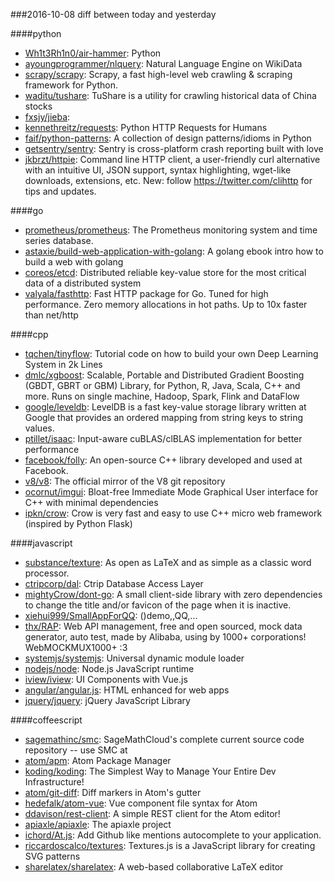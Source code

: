 ###2016-10-08
diff between today and yesterday

####python
* [Wh1t3Rh1n0/air-hammer](https://github.com/Wh1t3Rh1n0/air-hammer): Python
* [ayoungprogrammer/nlquery](https://github.com/ayoungprogrammer/nlquery): Natural Language Engine on WikiData
* [scrapy/scrapy](https://github.com/scrapy/scrapy): Scrapy, a fast high-level web crawling & scraping framework for Python.
* [waditu/tushare](https://github.com/waditu/tushare): TuShare is a utility for crawling historical data of China stocks
* [fxsjy/jieba](https://github.com/fxsjy/jieba): 
* [kennethreitz/requests](https://github.com/kennethreitz/requests): Python HTTP Requests for Humans
* [faif/python-patterns](https://github.com/faif/python-patterns): A collection of design patterns/idioms in Python
* [getsentry/sentry](https://github.com/getsentry/sentry): Sentry is cross-platform crash reporting built with love
* [jkbrzt/httpie](https://github.com/jkbrzt/httpie): Command line HTTP client, a user-friendly curl alternative with an intuitive UI, JSON support, syntax highlighting, wget-like downloads, extensions, etc. New: follow https://twitter.com/clihttp for tips and updates.

####go
* [prometheus/prometheus](https://github.com/prometheus/prometheus): The Prometheus monitoring system and time series database.
* [astaxie/build-web-application-with-golang](https://github.com/astaxie/build-web-application-with-golang): A golang ebook intro how to build a web with golang
* [coreos/etcd](https://github.com/coreos/etcd): Distributed reliable key-value store for the most critical data of a distributed system
* [valyala/fasthttp](https://github.com/valyala/fasthttp): Fast HTTP package for Go. Tuned for high performance. Zero memory allocations in hot paths. Up to 10x faster than net/http

####cpp
* [tqchen/tinyflow](https://github.com/tqchen/tinyflow): Tutorial code on how to build your own Deep Learning System in 2k Lines
* [dmlc/xgboost](https://github.com/dmlc/xgboost): Scalable, Portable and Distributed Gradient Boosting (GBDT, GBRT or GBM) Library, for Python, R, Java, Scala, C++ and more. Runs on single machine, Hadoop, Spark, Flink and DataFlow
* [google/leveldb](https://github.com/google/leveldb): LevelDB is a fast key-value storage library written at Google that provides an ordered mapping from string keys to string values.
* [ptillet/isaac](https://github.com/ptillet/isaac): Input-aware cuBLAS/clBLAS implementation for better performance
* [facebook/folly](https://github.com/facebook/folly): An open-source C++ library developed and used at Facebook.
* [v8/v8](https://github.com/v8/v8): The official mirror of the V8 git repository
* [ocornut/imgui](https://github.com/ocornut/imgui): Bloat-free Immediate Mode Graphical User interface for C++ with minimal dependencies
* [ipkn/crow](https://github.com/ipkn/crow): Crow is very fast and easy to use C++ micro web framework (inspired by Python Flask)

####javascript
* [substance/texture](https://github.com/substance/texture): As open as LaTeX and as simple as a classic word processor.
* [ctripcorp/dal](https://github.com/ctripcorp/dal): Ctrip Database Access Layer
* [mightyCrow/dont-go](https://github.com/mightyCrow/dont-go): A small client-side library with zero dependencies to change the title and/or favicon of the page when it is inactive. 
* [xiehui999/SmallAppForQQ](https://github.com/xiehui999/SmallAppForQQ): ()demo,,QQ,...
* [thx/RAP](https://github.com/thx/RAP): Web API management, free and open sourced, mock data generator, auto test, made by Alibaba, using by 1000+ corporations! WebMOCKMUX1000+ :3
* [systemjs/systemjs](https://github.com/systemjs/systemjs): Universal dynamic module loader
* [nodejs/node](https://github.com/nodejs/node): Node.js JavaScript runtime 
* [iview/iview](https://github.com/iview/iview): UI Components with Vue.js
* [angular/angular.js](https://github.com/angular/angular.js): HTML enhanced for web apps
* [jquery/jquery](https://github.com/jquery/jquery): jQuery JavaScript Library

####coffeescript
* [sagemathinc/smc](https://github.com/sagemathinc/smc): SageMathCloud's complete current source code repository -- use SMC at
* [atom/apm](https://github.com/atom/apm): Atom Package Manager
* [koding/koding](https://github.com/koding/koding): The Simplest Way to Manage Your Entire Dev Infrastructure!
* [atom/git-diff](https://github.com/atom/git-diff): Diff markers in Atom's gutter
* [hedefalk/atom-vue](https://github.com/hedefalk/atom-vue): Vue component file syntax for Atom
* [ddavison/rest-client](https://github.com/ddavison/rest-client): A simple REST client for the Atom editor!
* [apiaxle/apiaxle](https://github.com/apiaxle/apiaxle): The apiaxle project
* [ichord/At.js](https://github.com/ichord/At.js): Add Github like mentions autocomplete to your application.
* [riccardoscalco/textures](https://github.com/riccardoscalco/textures): Textures.js is a JavaScript library for creating SVG patterns
* [sharelatex/sharelatex](https://github.com/sharelatex/sharelatex): A web-based collaborative LaTeX editor
